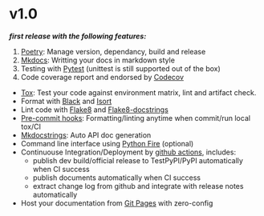 # v1.0
***first release with the following features:***

1. [Poetry]: Manage version, dependancy, build and release
2. [Mkdocs]: Writting your docs in markdown style
3. Testing with [Pytest] (unittest is still supported out of the box)
4. Code coverage report and endorsed by [Codecov]
* [Tox]: Test your code against environment matrix, lint and artifact check.
* Format with [Black] and [Isort]
* Lint code with [Flake8] and [Flake8-docstrings]
* [Pre-commit hooks]: Formatting/linting anytime when commit/run local tox/CI
* [Mkdocstrings]: Auto API doc generation
* Command line interface using [Python Fire] (optional)
* Continuouse Integration/Deployment by [github actions], includes:
    - publish dev build/official release to TestPyPI/PyPI automatically when CI success
    - publish documents automatically when CI success
    - extract change log from github and integrate with release notes automatically
* Host your documentation from [Git Pages] with zero-config


[poetry]: https://python-poetry.org/
[mkdocs]: https://www.mkdocs.org
[pytest]: https://pytest.org
[codecov]: https://codecov.io
[tox]: https://tox.readthedocs.io
[black]: https://github.com/psf/black
[isort]: https://github.com/PyCQA/isort
[flake8]: https://flake8.pycqa.org
[flake8-docstrings]: https://pypi.org/project/flake8-docstrings/
[mkdocstrings]: https://mkdocstrings.github.io/
[Python Fire]: https://github.com/google/python-fire
[github actions]: https://github.com/features/actions
[Git Pages]: https://pages.github.com
[Pre-commit hooks]: https://pre-commit.com/
